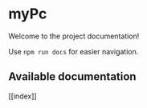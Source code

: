 # myPc

Welcome to the project documentation!

Use `npm run docs` for easier navigation.

## Available documentation

[[index]]
